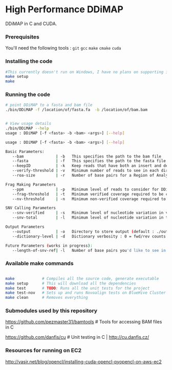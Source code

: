 High Performance DDiMAP
=======================
DDiMAP in C and CUDA.

### Prerequisites
You'll need the following tools : `git` `gcc` `make` `cmake` `cuda`

### Installing the code
```bash
#This currently doesn't run on Windows, I have no plans on supporting it either.
make setup
make
```

### Running the code

```bash
# point DDiMAP to a fasta and bam file
./bin/DDiMAP -f /location/of/fasta.fa  -b /location/of/bam.bam


# View usage details
./bin/DDiMAP --help
usage : DDiMAP [-f <fasta> -b <bam> <args>] [--help]

usage : DDiMAP [-f <fasta> -b <bam> <args>] [--help]

Basic Parameters:
   --bam              | -b   This specifies the path to the bam file
   --fasta            | -f   This specifies the path to the fasta file
   --keepID           | -k   Keep reads that have both an insert and delete in CIGAR string
   --verify-threshold | -v   Minimum number of reads to see in each direction (default : 2)
   --roa-size         | -r   Number of base pairs for a Region of Analysis    (default : 34)

Frag Making Parameters
   --ppm              | -p   Minimum level of reads to consider for DDiMAP    (default : 750ppm) | TODO: make this real ppm.
   --frag-threshold   | -t   Minimum verified coverage required to be considered for frags (default : .01)
   --nv-threshold     | -n   Minimum non-verified coverage required to be considered for frags (default : .1)

SNV Calling Parameters
   --snv-verified     | -s   Minimum level of nucleotide variation in verified words to call an SNV (default : .03)
   --snv-total        | -l   Minimum level of nucleotide variation in total to call an SNV (default : .1)

Output Parameters
   --output           | -o   Directory to store output (default : ./output/ )
   --dictionary-level | -d   Dictionary verbosity : 0 = fwd/rev counts | 1 = in/del data | 2 = frag mappings (default : 0)

Future Parameters (works in progress):
   --length-of-snv-ref| -l   Number of base pairs you'd like to see in SNV
```


### Available make commands
```bash

make            # Compiles all the source code, generate executable
make setup      # This will download all the dependencies
make test       # TODO: Runs all the unit tests for the project
make test-nov   # Sets up and runs Novoalign tests on BlueHive Cluster
make clean      # Removes everything

```

### Submodules used by this repository

https://github.com/pezmaster31/bamtools     # Tools for accessing BAM files in C

https://github.com/danfis/cu                # Unit testing in C | http://cu.danfis.cz/


### Resources for running on EC2
http://vasir.net/blog/opencl/installing-cuda-opencl-pyopencl-on-aws-ec2

